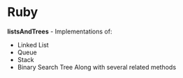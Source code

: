 # Ruby

**listsAndTrees** - Implementations of:
* Linked List
* Queue
* Stack
* Binary Search Tree
Along with several related methods
